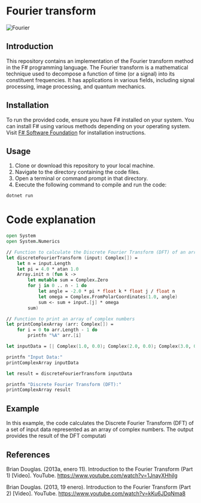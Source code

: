 # Fourier transform

![Fourier](https://upload.wikimedia.org/wikipedia/commons/thumb/5/51/Fourier_unit_pulse.svg/300px-Fourier_unit_pulse.svg.png)

## Introduction
This repository contains an implementation of the Fourier transform method in the F# programming language. The Fourier transform is a mathematical technique used to decompose a function of time (or a signal) into its constituent frequencies. It has applications in various fields, including signal processing, image processing, and quantum mechanics.

## Installation
To run the provided code, ensure you have F# installed on your system. You can install F# using various methods depending on your operating system. Visit [F# Software Foundation](https://fsharp.org/use/) for installation instructions.

## Usage
1. Clone or download this repository to your local machine.
2. Navigate to the directory containing the code files.
3. Open a terminal or command prompt in that directory.
4. Execute the following command to compile and run the code:

```bash
dotnet run
```

# Code explanation 

```fsharp
open System
open System.Numerics

// Function to calculate the Discrete Fourier Transform (DFT) of an array of complex numbers
let discreteFourierTransform (input: Complex[]) =
    let n = input.Length
    let pi = 4.0 * atan 1.0
    Array.init n (fun k ->
        let mutable sum = Complex.Zero
        for j in 0 .. n - 1 do
            let angle = -2.0 * pi * float k * float j / float n
            let omega = Complex.FromPolarCoordinates(1.0, angle)
            sum <- sum + input.[j] * omega
        sum)

// Function to print an array of complex numbers
let printComplexArray (arr: Complex[]) =
    for i = 0 to arr.Length - 1 do
        printfn "%A" arr.[i]

let inputData = [| Complex(1.0, 0.0); Complex(2.0, 0.0); Complex(3.0, 0.0); Complex(4.0, 0.0) |]

printfn "Input Data:"
printComplexArray inputData

let result = discreteFourierTransform inputData

printfn "Discrete Fourier Transform (DFT):"
printComplexArray result
```

## Example

In this example, the code calculates the Discrete Fourier Transform (DFT) of a set of input data represented as an array of complex numbers. The output provides the result of the DFT computati


## References

Brian Douglas. (2013a, enero 11). Introduction to the Fourier Transform (Part 1) [Video]. YouTube. https://www.youtube.com/watch?v=1JnayXHhjlg

Brian Douglas. (2013, 19 enero). Introduction to the Fourier Transform (Part 2) [Video]. YouTube. https://www.youtube.com/watch?v=kKu6JDqNma8